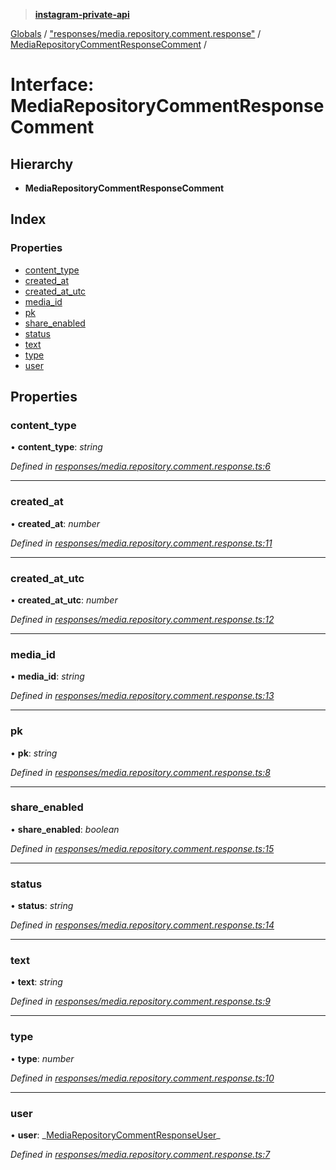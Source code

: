 > **[instagram-private-api](../README.md)**

[Globals](../README.md) / ["responses/media.repository.comment.response"](../modules/_responses_media_repository_comment_response_.md) / [MediaRepositoryCommentResponseComment](_responses_media_repository_comment_response_.mediarepositorycommentresponsecomment.md) /

# Interface: MediaRepositoryCommentResponseComment

## Hierarchy

- **MediaRepositoryCommentResponseComment**

## Index

### Properties

- [content_type](_responses_media_repository_comment_response_.mediarepositorycommentresponsecomment.md#content_type)
- [created_at](_responses_media_repository_comment_response_.mediarepositorycommentresponsecomment.md#created_at)
- [created_at_utc](_responses_media_repository_comment_response_.mediarepositorycommentresponsecomment.md#created_at_utc)
- [media_id](_responses_media_repository_comment_response_.mediarepositorycommentresponsecomment.md#media_id)
- [pk](_responses_media_repository_comment_response_.mediarepositorycommentresponsecomment.md#pk)
- [share_enabled](_responses_media_repository_comment_response_.mediarepositorycommentresponsecomment.md#share_enabled)
- [status](_responses_media_repository_comment_response_.mediarepositorycommentresponsecomment.md#status)
- [text](_responses_media_repository_comment_response_.mediarepositorycommentresponsecomment.md#text)
- [type](_responses_media_repository_comment_response_.mediarepositorycommentresponsecomment.md#type)
- [user](_responses_media_repository_comment_response_.mediarepositorycommentresponsecomment.md#user)

## Properties

### content_type

• **content_type**: _string_

_Defined in [responses/media.repository.comment.response.ts:6](https://github.com/realinstadude/instagram-private-api/blob/4ae8fec/src/responses/media.repository.comment.response.ts#L6)_

---

### created_at

• **created_at**: _number_

_Defined in [responses/media.repository.comment.response.ts:11](https://github.com/realinstadude/instagram-private-api/blob/4ae8fec/src/responses/media.repository.comment.response.ts#L11)_

---

### created_at_utc

• **created_at_utc**: _number_

_Defined in [responses/media.repository.comment.response.ts:12](https://github.com/realinstadude/instagram-private-api/blob/4ae8fec/src/responses/media.repository.comment.response.ts#L12)_

---

### media_id

• **media_id**: _string_

_Defined in [responses/media.repository.comment.response.ts:13](https://github.com/realinstadude/instagram-private-api/blob/4ae8fec/src/responses/media.repository.comment.response.ts#L13)_

---

### pk

• **pk**: _string_

_Defined in [responses/media.repository.comment.response.ts:8](https://github.com/realinstadude/instagram-private-api/blob/4ae8fec/src/responses/media.repository.comment.response.ts#L8)_

---

### share_enabled

• **share_enabled**: _boolean_

_Defined in [responses/media.repository.comment.response.ts:15](https://github.com/realinstadude/instagram-private-api/blob/4ae8fec/src/responses/media.repository.comment.response.ts#L15)_

---

### status

• **status**: _string_

_Defined in [responses/media.repository.comment.response.ts:14](https://github.com/realinstadude/instagram-private-api/blob/4ae8fec/src/responses/media.repository.comment.response.ts#L14)_

---

### text

• **text**: _string_

_Defined in [responses/media.repository.comment.response.ts:9](https://github.com/realinstadude/instagram-private-api/blob/4ae8fec/src/responses/media.repository.comment.response.ts#L9)_

---

### type

• **type**: _number_

_Defined in [responses/media.repository.comment.response.ts:10](https://github.com/realinstadude/instagram-private-api/blob/4ae8fec/src/responses/media.repository.comment.response.ts#L10)_

---

### user

• **user**: _[MediaRepositoryCommentResponseUser](\_responses_media_repository_comment_response_.mediarepositorycommentresponseuser.md)\_

_Defined in [responses/media.repository.comment.response.ts:7](https://github.com/realinstadude/instagram-private-api/blob/4ae8fec/src/responses/media.repository.comment.response.ts#L7)_
